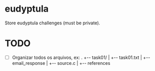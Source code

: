 # eudyptula
Store eudyptula challenges (must be private).

# TODO
- [ ] Organizar todos os arquivos, ex:
.
+-- task01/
|       +-- task01.txt
|       +-- email_response
|       +-- source.c
|       +-- references
